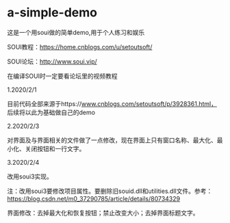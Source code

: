 # a-simple-demo

这是一个用soui做的简单demo,用于个人练习和娱乐

SOUI教程：https://home.cnblogs.com/u/setoutsoft/

SOUI论坛：http://www.soui.vip/

在编译SOUI时一定要看论坛里的视频教程

1.2020/2/1 

目前代码全部来源于https://www.cnblogs.com/setoutsoft/p/3928361.html，  后续将以此为基础做自己的demo

2.2020/2/3

对界面及与界面相关的文件做了一点修改，现在界面上只有窗口名称、最大化、最小化、关闭按钮和一行文字。

3.2020/2/4

改用soui3实现。

注：改用soui3要修改项目属性。要删除旧souid.dll和utilities.dll文件。参考：https://blog.csdn.net/m0_37290785/article/details/80734329

界面修改：去掉最大化和恢复按钮；禁止改变大小；去掉界面标题文字。